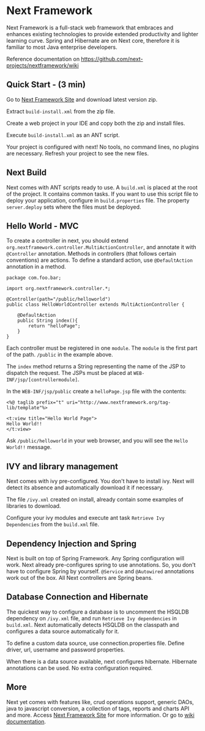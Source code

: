 # Next Framework
Next Framework is a full-stack web framework that embraces and enhances existing technologies to provide extended productivity and lighter learning curve. Spring and Hibernate are on Next core, therefore it is familiar to most Java enterprise developers. 

Reference documentation on https://github.com/next-projects/nextframework/wiki

## Quick Start - (3 min)

Go to [Next Framework Site][] and download latest version zip.

Extract `build-install.xml` from the zip file.

Create a web project in your IDE and copy both the zip and install files.

Execute `build-install.xml` as an ANT script.

Your project is configured with next! No tools, no command lines, no plugins are necessary.
Refresh your project to see the new files.

## Next Build

Next comes with ANT scripts ready to use. A `build.xml` is placed at the root of the project. It contains common tasks. 
If you want to use this script file to deploy your application, configure in `build.properties` file. The property `server.deploy` sets where the files must be deployed. 

## Hello World - MVC

To create a controller in next, you should extend `org.nextframework.controller.MultiActionController`, and annotate it with `@Controller` annotation. Methods in controllers (that follows certain conventions) are actions. To define a standard action, use `@DefaultAction` annotation in a method.

	package com.foo.bar;
	
	import org.nextframework.controller.*;
	
	@Controller(path="/public/helloworld")
	public class HelloWorldController extends MultiActionController {
	
		@DefaultAction
		public String index(){
			return "helloPage";
		}
	}

Each controller must be registered in one `module`. The `module` is the first part of the path. `/public` in the example above.

The `index` method returns a String representing the name of the JSP to dispatch the request. The JSPs must be placed at `WEB-INF/jsp/[controllermodule]`. 

In the `WEB-INF/jsp/public` create a `helloPage.jsp` file with the contents:

	<%@ taglib prefix="t" uri="http://www.nextframework.org/tag-lib/template"%>
	
	<t:view title="Hello World Page">
	Hello World!!
	</t:view>

Ask `/public/helloworld` in your web browser, and you will see the `Hello World!!` message.

## IVY and library management

Next comes with ivy pre-configured. You don't have to install ivy. Next will detect its absence and automatically download it if necessary. 

The file `/ivy.xml` created on install, already contain some examples of libraries to download. 

Configure your ivy  modules and execute ant task `Retrieve Ivy Dependencies` from the `build.xml` file.

## Dependency Injection and Spring

Next is built on top of Spring Framework. Any Spring configuration will work. Next already pre-configures spring to use annotations. So, you don't have to configure Spring by yourself. `@Service` and `@Autowired` annotations work out of the box. All Next controllers are Spring beans.

## Database Connection and Hibernate

The quickest way to configure a database is to uncomment the HSQLDB dependency on `/ivy.xml` file, and run `Retrieve Ivy dependencies` in `build.xml`. Next automatically detects HSQLDB on the classpath and configures a data source automatically for it.

To define a custom data source, use connection.properties file. Define driver, url, username and password properties. 

When there is a data source available, next configures hibernate. Hibernate annotations can be used. No extra configuration required.

## More

Next yet comes with features like, crud operations support, generic DAOs, java to javascript conversion, a collection of tags, reports and charts API and more. Access [Next Framework Site][] for more information. Or go to [wiki documentation][].



[Next Framework Site]: http://www.nextframework.org
[wiki documentation]: https://github.com/next-projects/nextframework/wiki
